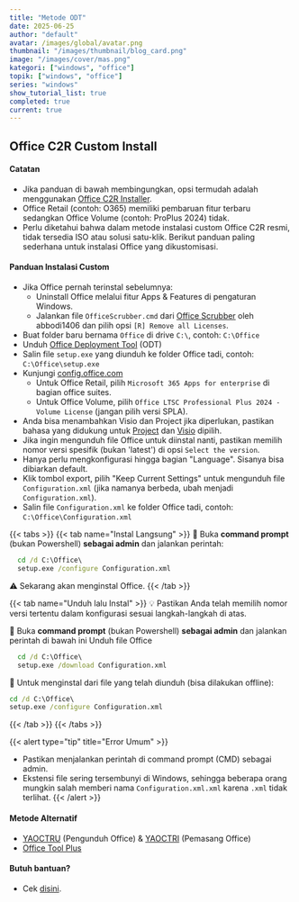 ```yaml
---
title: "Metode ODT"
date: 2025-06-25
author: "default"
avatar: /images/global/avatar.png
thumbnail: "/images/thumbnail/blog_card.png"
image: "/images/cover/mas.png"
kategori: ["windows", "office"]
topik: ["windows", "office"]
series: "windows"
show_tutorial_list: true
completed: true
current: true 
---
```


## Office C2R Custom Install

#### Catatan

- Jika panduan di bawah membingungkan, opsi termudah adalah menggunakan [Office C2R Installer](../office_c2r_links).
- Office Retail (contoh: O365) memiliki pembaruan fitur terbaru sedangkan Office Volume (contoh: ProPlus 2024) tidak.
- Perlu diketahui bahwa dalam metode instalasi custom Office C2R resmi, tidak tersedia ISO atau solusi satu-klik. Berikut panduan paling sederhana untuk instalasi Office yang dikustomisasi.

#### Panduan Instalasi Custom

- Jika Office pernah terinstal sebelumnya:
  - Uninstall Office melalui fitur Apps & Features di pengaturan Windows.
  - Jalankan file `OfficeScrubber.cmd` dari [Office Scrubber](https://github.com/abbodi1406/WHD/raw/master/scripts/OfficeScrubber_13.zip) oleh abbodi1406 dan pilih opsi `[R] Remove all Licenses`.
- Buat folder baru bernama `Office` di drive `C:\`, contoh: `C:\Office`
- Unduh [Office Deployment Tool](https://officecdn.microsoft.com/pr/wsus/setup.exe) (ODT)
- Salin file `setup.exe` yang diunduh ke folder Office tadi, contoh: `C:\Office\setup.exe`
- Kunjungi [config.office.com](https://config.office.com/deploymentsettings)
  - Untuk Office Retail, pilih `Microsoft 365 Apps for enterprise` di bagian office suites.
  - Untuk Office Volume, pilih `Office LTSC Professional Plus 2024 - Volume License` (jangan pilih versi SPLA).
- Anda bisa menambahkan Visio dan Project jika diperlukan, pastikan bahasa yang didukung untuk [Project](https://learn.microsoft.com/en-us/projectonline/supported-languages-for-project-online) dan [Visio](https://support.microsoft.com/en-us/office/display-languages-supported-in-the-visio-desktop-app-a921983e-fd5d-45ef-8af1-cedf70c53d75) dipilih.
- Jika ingin mengunduh file Office untuk diinstal nanti, pastikan memilih nomor versi spesifik (bukan 'latest') di opsi `Select the version`.
- Hanya perlu mengkonfigurasi hingga bagian "Language". Sisanya bisa dibiarkan default.
- Klik tombol export, pilih "Keep Current Settings" untuk mengunduh file `Configuration.xml` (jika namanya berbeda, ubah menjadi `Configuration.xml`).
- Salin file `Configuration.xml` ke folder Office tadi, contoh: `C:\Office\Configuration.xml`

{{< tabs >}}
  {{< tab name="Instal Langsung" >}}
    📌 Buka **command prompt** (bukan Powershell) **sebagai admin** dan jalankan perintah:
  ```cmd
    cd /d C:\Office\
    setup.exe /configure Configuration.xml
  ```
⚠️ Sekarang akan menginstal Office.
  {{< /tab >}}

  {{< tab name="Unduh lalu Instal" >}}
💡 Pastikan Anda telah memilih nomor versi tertentu dalam konfigurasi sesuai langkah-langkah di atas.

📌 Buka **command prompt** (bukan Powershell) **sebagai admin** dan jalankan perintah di bawah ini Unduh file Office
  ```cmd
    cd /d C:\Office\
    setup.exe /download Configuration.xml
  ```

🔧 Untuk menginstal dari file yang telah diunduh (bisa dilakukan offline):
 ```cmd
 cd /d C:\Office\
 setup.exe /configure Configuration.xml
 ```
  {{< /tab >}}
{{< /tabs >}}

{{< alert type="tip" title="Error Umum" >}}
* Pastikan menjalankan perintah di command prompt (CMD) sebagai admin. 
* Ekstensi file sering tersembunyi di Windows, sehingga beberapa orang mungkin salah memberi nama `Configuration.xml.xml` karena `.xml` tidak terlihat.
{{< /alert >}}

#### Metode Alternatif

- [YAOCTRU](https://github.com/abbodi1406/WHD/raw/master/scripts/YAOCTRU_v10.0.zip) (Pengunduh Office) & [YAOCTRI](https://github.com/abbodi1406/WHD/raw/master/scripts/YAOCTRI_v11.1.zip) (Pemasang Office)
- [Office Tool Plus](http://otp.landian.vip/)


#### Butuh bantuan?

- Cek [disini](../troubleshoot).